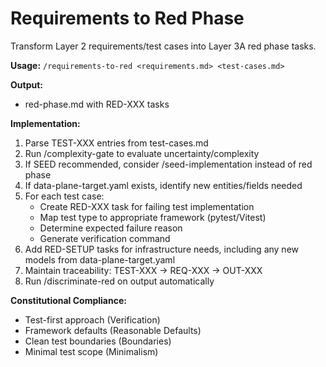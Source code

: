 # Requirements to Red Phase

Transform Layer 2 requirements/test cases into Layer 3A red phase tasks.

**Usage:** `/requirements-to-red <requirements.md> <test-cases.md>`

**Output:**
- red-phase.md with RED-XXX tasks

**Implementation:**
1. Parse TEST-XXX entries from test-cases.md
2. Run /complexity-gate to evaluate uncertainty/complexity
3. If SEED recommended, consider /seed-implementation instead of red phase
4. If data-plane-target.yaml exists, identify new entities/fields needed
5. For each test case:
   - Create RED-XXX task for failing test implementation
   - Map test type to appropriate framework (pytest/Vitest)
   - Determine expected failure reason
   - Generate verification command
6. Add RED-SETUP tasks for infrastructure needs, including any new models from data-plane-target.yaml
7. Maintain traceability: TEST-XXX → REQ-XXX → OUT-XXX
8. Run /discriminate-red on output automatically

**Constitutional Compliance:**
- Test-first approach (Verification)
- Framework defaults (Reasonable Defaults)
- Clean test boundaries (Boundaries)
- Minimal test scope (Minimalism)